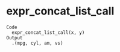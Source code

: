 # expr_concat_list_call

    Code
      expr_concat_list_call(x, y)
    Output
      .(mpg, cyl, am, vs)

